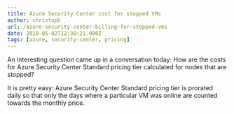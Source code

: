 ```yaml
---
title: Azure Security Center cost for stopped VMs
author: christoph
url: /azure-security-center-billing-for-stopped-vms
date: 2018-05-02T12:38:21.000Z
tags: [azure, security-center, pricing]
---
```


An interesting question came up in a conversation today: How are the costs for Azure Security Center Standard pricing tier calculated for nodes that are stopped?

It is pretty easy: Azure Security Center Standard pricing tier is prorated daily so that only the days where a particular VM was online are counted towards the monthly price.
